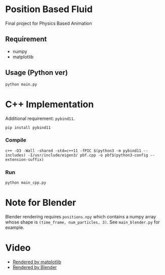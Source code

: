 # Position Based Fluid
Final project for Physics Based Animation

## Requirement

- numpy
- matplotlib

## Usage (Python ver)

```
python main.py
```

# C++ Implementation
Additional requirement: `pybind11`.

```
pip install pybind11
```

### Compile
```
c++ -O3 -Wall -shared -std=c++11 -fPIC $(python3 -m pybind11 --includes) -I/usr/include/eigen3/ pbf.cpp -o pbf$(python3-config --extension-suffix)
```

### Run
```
python main_cpp.py
```

# Note for Blender
Blender rendering requires `positions.npy` which contains a numpy array whose shape is `(time_frame, num_particles, 3)`. See `main_blender.py` for example.

# Video
- [Rendered by matplotlib](https://streamable.com/zm1kml)
- [Rendered by Blender](https://streamable.com/b3sieg)
